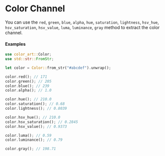 # Color Channel

You can use the `red`, `green`, `blue`, `alpha`, `hue`, `saturation`, `lightness`, `hsv_hue`, `hsv_saturation`, `hsv_value`, `luma`, `luminance`, `gray` method to extract the color channel.

#### Examples

```rust
use color_art::Color;
use std::str::FromStr;

let color = Color::from_str("#abcdef").unwrap();

color.red(); // 171
color.green(); // 205
color.blue(); // 239
color.alpha(); // 1.0

color.hue(); // 210.0
color.saturation(); // 0.68
color.lightness(); // 0.8039

color.hsv_hue(); // 210.0
color.hsv_saturation(); // 0.2845
color.hsv_value(); // 0.9373

color.luma(); // 0.59
color.luminance(); // 0.79

color.gray(); // 198.71
```
